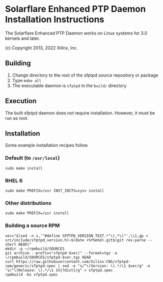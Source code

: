 # Solarflare Enhanced PTP Daemon Installation Instructions

The Solarflare Enhanced PTP Daemon works on Linux systems for 3.0 kernels and
later.

(c) Copyright 2013, 2022 Xilinx, Inc.

## Building

1) Change directory to the root of the sfptpd source repository or package
2) Type `make all`
3) The executable daemon is `sfptpd` in the `build/` directory

## Execution

The built sfptpd daemon does not require installation. However, it must be run
as root.

## Installation

Some example installation recipes follow.

### Default (to `/usr/local`)
``` sudo make install ```

### RHEL 6
``` sudo make PREFIX=/usr INST_INITS=sysv install ```

### Other distributions
``` sudo make PREFIX=/usr install ```

### Building a source RPM
```
ver="$(sed -n s,'^#define SFPTPD_VERSION_TEXT.*"\(.*\)"',\\1,gp < src/include/sfptpd_version.h)~$(date +%Y%m%d).git$(git rev-parse --short HEAD)"
mkdir -p ~/rpmbuild/SOURCES
git archive --prefix="sfptpd-$ver/" --format=tgz -o ~/rpmbuild/SOURCES/sfptpd-$ver.tgz HEAD
curl https://raw.githubusercontent.com/Xilinx-CNS/sfptpd-rpm/generic/sfptpd.spec | sed -e "s/^\(Version: \).*/\1 $ver/g" -e "s/^\(Release: \).*/\1 1%{?dist}/g" > sfptpd.spec
rpmbuild -bs sfptpd.spec
```
